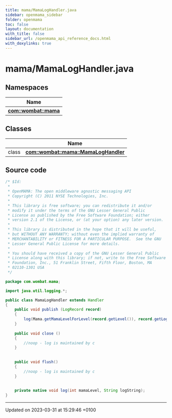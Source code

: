 ```yaml
---
title: mama/MamaLogHandler.java
sidebar: openmama_sidebar
folder: openmama
toc: false
layout: documentation
with_title: false
sidebar_url: /openmama_api_reference_docs.html
with_doxylinks: true
---
```


# mama/MamaLogHandler.java



## Namespaces

| Name           |
| -------------- |
| **[com::wombat::mama](namespacecom_1_1wombat_1_1mama.html)**  |

## Classes

|                | Name           |
| -------------- | -------------- |
| class | **[com::wombat::mama::MamaLogHandler](classcom_1_1wombat_1_1mama_1_1MamaLogHandler.html)**  |




## Source code

```java
/* $Id:
 *
 * OpenMAMA: The open middleware agnostic messaging API
 * Copyright (C) 2011 NYSE Technologies, Inc.
 *
 * This library is free software; you can redistribute it and/or
 * modify it under the terms of the GNU Lesser General Public
 * License as published by the Free Software Foundation; either
 * version 2.1 of the License, or (at your option) any later version.
 *
 * This library is distributed in the hope that it will be useful,
 * but WITHOUT ANY WARRANTY; without even the implied warranty of
 * MERCHANTABILITY or FITNESS FOR A PARTICULAR PURPOSE.  See the GNU
 * Lesser General Public License for more details.
 *
 * You should have received a copy of the GNU Lesser General Public
 * License along with this library; if not, write to the Free Software
 * Foundation, Inc., 51 Franklin Street, Fifth Floor, Boston, MA
 * 02110-1301 USA
 */

package com.wombat.mama;

import java.util.logging.*;

public class MamaLogHandler extends Handler
{
    public void publish (LogRecord record) 
    {
        log(Mama.getMamaLevelForLevel(record.getLevel()), record.getLoggerName()+" "+record.getMessage());
    }
    
    public void close ()
    {
        //noop - log is maintained by c
    }
    
    
    public void flush()
    {
        //noop - log is maintained by c
    }
    
   
    private native void log(int mamaLevel, String logString);
}
```


-------------------------------

Updated on 2023-03-31 at 15:29:46 +0100
